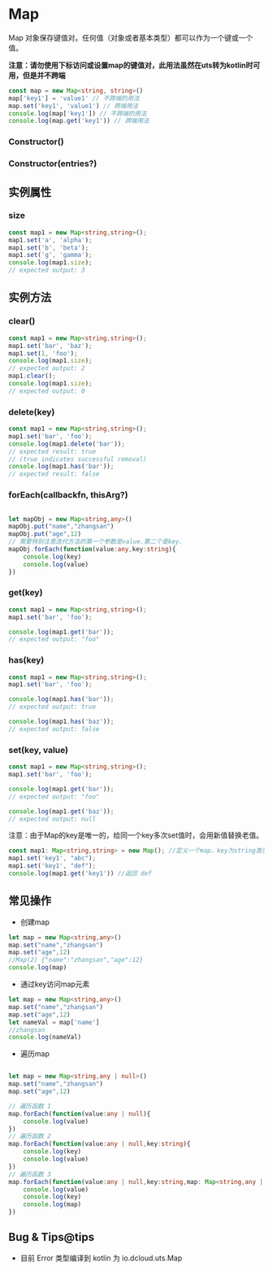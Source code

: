 # Map

Map 对象保存键值对。任何值（对象或者基本类型）都可以作为一个键或一个值。

**注意：请勿使用下标访问或设置map的键值对，此用法虽然在uts转为kotlin时可用，但是并不跨端**

```ts
const map = new Map<string, string>()
map['key1'] = 'value1' // 不跨端的用法
map.set('key1', 'value1') // 跨端用法
console.log(map['key1']) // 不跨端的用法
console.log(map.get('key1')) // 跨端用法
```

### Constructor()

<!-- UTSJSON.Map.Constructor.description -->

<!-- UTSJSON.Map.Constructor.param -->

<!-- UTSJSON.Map.Constructor.returnValue -->

<!-- UTSJSON.Map.Constructor.compatibility -->

<!-- UTSJSON.Map.Constructor.tutorial -->

### Constructor(entries?)

<!-- UTSJSON.Map.Constructor_1.description -->

<!-- UTSJSON.Map.Constructor_1.param -->

<!-- UTSJSON.Map.Constructor_1.returnValue -->

<!-- UTSJSON.Map.Constructor_1.compatibility -->

<!-- UTSJSON.Map.Constructor_1.tutorial -->

## 实例属性


### size

<!-- UTSJSON.Map.size.description -->

<!-- UTSJSON.Map.size.param -->

<!-- UTSJSON.Map.size.returnValue -->

```ts
const map1 = new Map<string,string>();
map1.set('a', 'alpha');
map1.set('b', 'beta');
map1.set('g', 'gamma');
console.log(map1.size);
// expected output: 3

```

<!-- UTSJSON.Map.size.compatibility -->


## 实例方法


### clear()

<!-- UTSJSON.Map.clear.description -->

<!-- UTSJSON.Map.clear.param -->

<!-- UTSJSON.Map.clear.returnValue -->

```ts
const map1 = new Map<string,string>();
map1.set('bar', 'baz');
map1.set(1, 'foo');
console.log(map1.size);
// expected output: 2
map1.clear();
console.log(map1.size);
// expected output: 0
```

<!-- UTSJSON.Map.clear.compatibility -->

### delete(key)

<!-- UTSJSON.Map.delete.description -->

<!-- UTSJSON.Map.delete.param -->

<!-- UTSJSON.Map.delete.returnValue -->

```ts
const map1 = new Map<string,string>();
map1.set('bar', 'foo');
console.log(map1.delete('bar'));
// expected result: true
// (true indicates successful removal)
console.log(map1.has('bar'));
// expected result: false
```

<!-- UTSJSON.Map.delete.compatibility -->

### forEach(callbackfn, thisArg?)

<!-- UTSJSON.Map.forEach.description -->

<!-- UTSJSON.Map.forEach.param -->

<!-- UTSJSON.Map.forEach.returnValue -->

<!-- UTSJSON.Map.forEach.compatibility -->

```ts

let mapObj = new Map<string,any>()
mapObj.put("name","zhangsan")
mapObj.put("age",12)
// 需要特别注意迭代方法的第一个参数是value.第二个是key.
mapObj.forEach(function(value:any,key:string){
    console.log(key)
    console.log(value)
})
```

### get(key)

<!-- UTSJSON.Map.get.description -->

<!-- UTSJSON.Map.get.param -->

<!-- UTSJSON.Map.get.returnValue -->

```ts
const map1 = new Map<string,string>();
map1.set('bar', 'foo');

console.log(map1.get('bar'));
// expected output: "foo"
```

<!-- UTSJSON.Map.get.compatibility -->

### has(key)

<!-- UTSJSON.Map.has.description -->

<!-- UTSJSON.Map.has.param -->

<!-- UTSJSON.Map.has.returnValue -->

```ts
const map1 = new Map<string,string>();
map1.set('bar', 'foo');

console.log(map1.has('bar'));
// expected output: true

console.log(map1.has('baz'));
// expected output: false
```

<!-- UTSJSON.Map.has.compatibility -->

### set(key, value)

<!-- UTSJSON.Map.set.description -->

<!-- UTSJSON.Map.set.param -->

<!-- UTSJSON.Map.set.returnValue -->

```ts
const map1 = new Map<string,string>();
map1.set('bar', 'foo');

console.log(map1.get('bar'));
// expected output: "foo"

console.log(map1.get('baz'));
// expected output: null
```

<!-- UTSJSON.Map.set.compatibility -->

注意：由于Map的key是唯一的，给同一个key多次set值时，会用新值替换老值。
```ts
const map1: Map<string,string> = new Map(); //定义一个map，key为string类型，value也是string类型
map1.set('key1', "abc");
map1.set('key1', "def");
console.log(map1.get('key1')) //返回 def
```

## 常见操作

- 创建map
```ts
let map = new Map<string,any>()
map.set("name","zhangsan")
map.set("age",12)
//Map(2) {"name":"zhangsan","age":12}
console.log(map)
```
- 通过key访问map元素
```ts
let map = new Map<string,any>()
map.set("name","zhangsan")
map.set("age",12)
let nameVal = map['name']
//zhangsan
console.log(nameVal)
```
- 遍历map
```ts

let map = new Map<string,any | null>()
map.set("name","zhangsan")
map.set("age",12)

// 遍历函数 1
map.forEach(function(value:any | null){
    console.log(value)
})
// 遍历函数 2
map.forEach(function(value:any | null,key:string){
    console.log(key)
    console.log(value)
})
// 遍历函数 3
map.forEach(function(value:any | null,key:string,map: Map<string,any | null>){
    console.log(value)
    console.log(key)
    console.log(map)
})

```

<!-- UTSJSON.Map.tutorial -->

## Bug & Tips@tips

* 目前 Error 类型编译到 kotlin 为 io.dcloud.uts.Map
